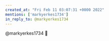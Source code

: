 ```yaml
---
created_at: "Fri Feb 11 03:07:31 +0000 2022"
mentions: ['markyerkes1734']
in_reply_to: @markyerkes1734
---
```


@markyerkes1734 🙏